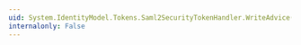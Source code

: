 ```yaml
---
uid: System.IdentityModel.Tokens.Saml2SecurityTokenHandler.WriteAdvice(System.Xml.XmlWriter,System.IdentityModel.Tokens.Saml2Advice)
internalonly: False
---
```

